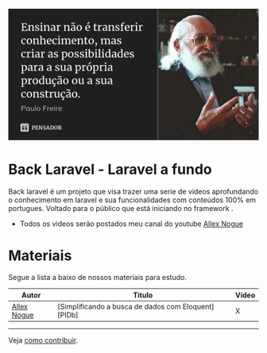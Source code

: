 ![](paulo_freire.jpg)
# Back Laravel - Laravel a fundo 

Back laravel é um projeto que visa trazer uma serie de videos aprofundando o conhecimento em laravel e sua funcionalidades com conteúdos 100% em portugues. Voltado para o público que está iniciando no framework .

  - Todos os videos serão postados meu canal do youtube  [Allex Nogue](https://youtube.com/AllexNogue) 

# Materiais 
Segue a lista a baixo de nossos materiais para estudo.

| Autor | Titulo | Vídeo |
| ------ | ------ | ------- |
| [Allex Nogue](https://alexnogueira.com/) | [Simplificando a busca de dados com Eloquent][PlDb] | X |




-------------
Veja [como contribuir]().
